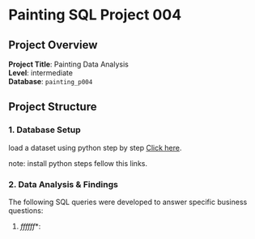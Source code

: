 # Painting SQL Project 004

## Project Overview

**Project Title**: Painting Data Analysis  
**Level**: intermediate  
**Database**: `painting_p004`

## Project Structure

### 1. Database Setup

load a dataset using python step by step [Click here](https://github.com/immudev/python_and_postgresql-Setup-Guide).

note: install python steps fellow this links.

### 2. Data Analysis & Findings
The following SQL queries were developed to answer specific business questions:

1. *ffffff**:



